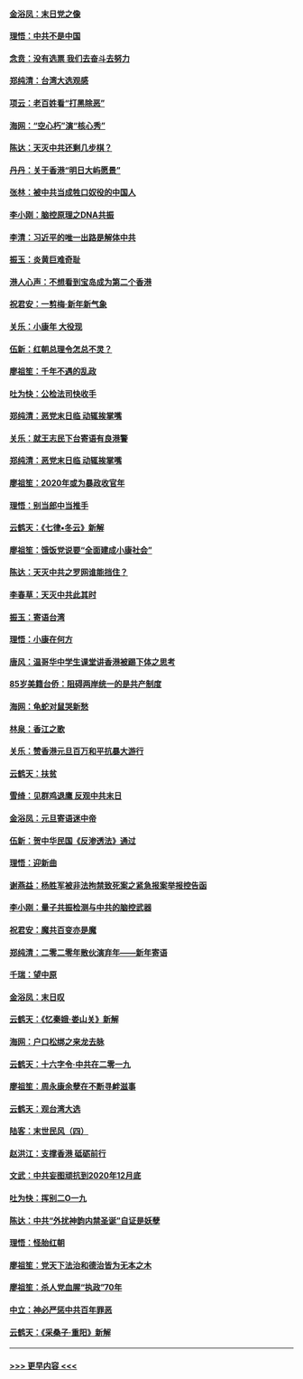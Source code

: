 #### [金浴凤：末日党之像](../pages/nsc993/n11787475.md?t=01121855) 
#### [理悟：中共不是中国](../pages/nsc993/n11787463.md?t=01121855) 
#### [念贲：没有选票  我们去奋斗去努力](../pages/nsc993/n11787398.md?t=01121855) 
#### [郑纯清：台湾大选观感](../pages/nsc993/n11786210.md?t=01121855) 
#### [项云：老百姓看“打黑除恶”](../pages/nsc993/n11785398.md?t=01121855) 
#### [海网：“空心朽”演“核心秀”](../pages/nsc993/n11783874.md?t=01121855) 
#### [陈达：天灭中共还剩几步棋？](../pages/nsc993/n11783719.md?t=01121855) 
#### [丹丹：关于香港“明日大屿愿景”](../pages/nsc993/n11783273.md?t=01121855) 
#### [张林：被中共当成牲口奴役的中国人](../pages/nsc993/n11782397.md?t=01121855) 
#### [李小刚：脑控原理之DNA共振](../pages/nsc993/n11780962.md?t=01121855) 
#### [李清：习近平的唯一出路是解体中共](../pages/nsc993/n11780866.md?t=01121855) 
#### [振玉：炎黄巨难奇耻](../pages/nsc993/n11779632.md?t=01121855) 
#### [港人心声：不想看到宝岛成为第二个香港](../pages/nsc993/n11778817.md?t=01121855) 
#### [祝君安：一剪梅‧新年新气象](../pages/nsc993/n11776340.md?t=01121855) 
#### [关乐：小康年 大役现](../pages/nsc993/n11774213.md?t=01121855) 
#### [伍新：红朝总理令怎总不灵？](../pages/nsc993/n11770813.md?t=01121855) 
#### [廖祖笙：千年不遇的乱政](../pages/nsc993/n11770373.md?t=01121855) 
#### [吐为快：公检法司快收手](../pages/nsc993/n11770359.md?t=01121855) 
#### [郑纯清：恶党末日临 动辄挨掌嘴](../pages/nsc993/n11769912.md?t=01121855) 
#### [关乐：就王志民下台寄语有良港警](../pages/nsc993/n11769903.md?t=01121855) 
#### [郑纯清：恶党末日临 动辄挨掌嘴](../pages/nsc993/n11769356.md?t=01121855) 
#### [廖祖笙：2020年或为暴政收官年](../pages/nsc993/n11768216.md?t=01121855) 
#### [理悟：别当郎中当推手](../pages/nsc993/n11768243.md?t=01121855) 
#### [云鹤天：《七律▪冬云》新解](../pages/nsc993/n11768204.md?t=01121855) 
#### [廖祖笙：饿饭党说要“全面建成小康社会”](../pages/nsc993/n11767482.md?t=01121855) 
#### [陈达：天灭中共之罗网谁能挡住？](../pages/nsc993/n11767465.md?t=01121855) 
#### [李春草：天灭中共此其时](../pages/nsc993/n11767452.md?t=01121855) 
#### [振玉：寄语台湾](../pages/nsc993/n11767432.md?t=01121855) 
#### [理悟：小康在何方](../pages/nsc993/n11767394.md?t=01121855) 
#### [唐风：温哥华中学生课堂讲香港被踢下体之思考](../pages/nsc993/n11766848.md?t=01121855) 
#### [85岁美籍台侨：阻碍两岸统一的是共产制度](../pages/nsc993/n11765043.md?t=01121855) 
#### [海网：龟蛇对鼠哭新愁](../pages/nsc993/n11764895.md?t=01121855) 
#### [林泉：香江之歌](../pages/nsc993/n11764415.md?t=01121855) 
#### [关乐：赞香港元旦百万和平抗暴大游行](../pages/nsc993/n11764382.md?t=01121855) 
#### [云鹤天：扶贫](../pages/nsc993/n11764245.md?t=01121855) 
#### [雪绮：见群鸡退鹰  反观中共末日](../pages/nsc993/n11762112.md?t=01121855) 
#### [金浴凤：元旦寄语迷中帝](../pages/nsc993/n11761788.md?t=01121855) 
#### [伍新：贺中华民国《反渗透法》通过](../pages/nsc993/n11761994.md?t=01121855) 
#### [理悟：迎新曲](../pages/nsc993/n11761152.md?t=01121855) 
#### [谢燕益：杨胜军被非法拘禁致死案之紧急报案举报控告函](../pages/nsc993/n11756134.md?t=01121855) 
#### [李小刚：量子共振检测与中共的脑控武器](../pages/nsc993/n11754518.md?t=01121855) 
#### [祝君安：魔共百变亦是魔](../pages/nsc993/n11754469.md?t=01121855) 
#### [郑纯清：二零二零年散伙演弃年——新年寄语](../pages/nsc993/n11754195.md?t=01121855) 
#### [千瑞：望中原](../pages/nsc993/n11754159.md?t=01121855) 
#### [金浴凤：末日叹](../pages/nsc993/n11752359.md?t=01121855) 
#### [云鹤天：《忆秦娥‧娄山关》新解](../pages/nsc993/n11752348.md?t=01121855) 
#### [海网：户口松绑之来龙去脉](../pages/nsc993/n11752328.md?t=01121855) 
#### [云鹤天：十六字令‧中共在二零一九](../pages/nsc993/n11752305.md?t=01121855) 
#### [廖祖笙：周永康余孽在不断寻衅滋事](../pages/nsc993/n11751013.md?t=01121855) 
#### [云鹤天：观台湾大选](../pages/nsc993/n11751007.md?t=01121855) 
#### [陆客：末世民风（四）](../pages/nsc993/n11749203.md?t=01121855) 
#### [赵洪江：支撑香港 砥砺前行](../pages/nsc993/n11748482.md?t=01121855) 
#### [文武：中共妄图顽抗到2020年12月底](../pages/nsc993/n11748446.md?t=01121855) 
#### [吐为快：挥别二O一九](../pages/nsc993/n11748411.md?t=01121855) 
#### [陈达：中共“外扰神韵内禁圣诞”自证是妖孽](../pages/nsc993/n11748226.md?t=01121855) 
#### [理悟：怪胎红朝](../pages/nsc993/n11748206.md?t=01121855) 
#### [廖祖笙：党天下法治和德治皆为无本之木](../pages/nsc993/n11748135.md?t=01121855) 
#### [廖祖笙：杀人党血腥“执政”70年](../pages/nsc993/n11745144.md?t=01121855) 
#### [中立：神必严惩中共百年罪恶](../pages/nsc993/n11744970.md?t=01121855) 
#### [云鹤天：《采桑子‧重阳》新解](../pages/nsc993/n11744948.md?t=01121855) 

----
#### [ >>> 更早内容 <<< ](../indexes/nsc993-earlier.md)
